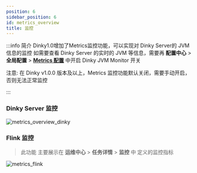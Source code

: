 ```yaml
---
position: 6
sidebar_position: 6
id: metrics_overview
title: 监控
---
```


:::info 简介
Dinky1.0增加了Metrics监控功能，可以实现对 Dinky Server的 JVM 信息的监控 
如需要查看 Dinky Server 的实时的 JVM 等信息，需要再 **配置中心** > **全局配置** > **[Metrics 配置](../system_setting/global_settings/metrics_setting)** 中开启 Dinky JVM Monitor 开关

注意: 在 Dinky v1.0.0 版本及以上，Metrics 监控功能默认关闭，需要手动开启，否则无法正常监控

:::


### Dinky Server 监控


![metrics_overview_dinky](http://pic.dinky.org.cn/dinky/docs/test/metrics_overview_dinky.png)


### Flink 监控

> 此功能 主要展示在 **运维中心** > **任务详情** > **监控** 中 定义的监控指标


![metrics_flink](http://pic.dinky.org.cn/dinky/docs/test/metrics_flink.png)
